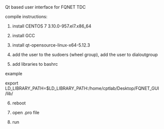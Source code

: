 Qt based user interface for FQNET TDC

compile instructions:

1. install CENTOS 7 3.10.0-957.el7.x86_64

2. install GCC

3. install qt-opensource-linux-x64-5.12.3

4. add the user to the sudoers (wheel group), add the user to dialoutgroup

5. add libraries to bashrc

example


export LD_LIBRARY_PATH=$LD_LIBRARY_PATH:/home/cptlab/Desktop/FQNET_GUI/lib/

6. reboot





7. open .pro file

8. run


